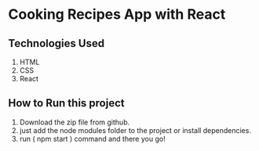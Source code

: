# Cooking Recipes App with React

## Technologies Used

1. HTML
1. CSS
1. React

## How to Run this project

1. Download the zip file from github.
2. just add the node modules folder to the project or install dependencies.
3. run ( npm start ) command and there you go!
